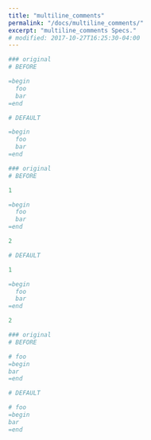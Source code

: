 ```yaml
---
title: "multiline_comments"
permalink: "/docs/multiline_comments/"
excerpt: "multiline_comments Specs."
# modified: 2017-10-27T16:25:30-04:00
---
```

```ruby
### original
# BEFORE

=begin
  foo
  bar
=end

```
```ruby
# DEFAULT

=begin
  foo
  bar
=end

```
```ruby
### original
# BEFORE

1

=begin
  foo
  bar
=end

2

```
```ruby
# DEFAULT

1

=begin
  foo
  bar
=end

2

```
```ruby
### original
# BEFORE

# foo
=begin
bar
=end

```
```ruby
# DEFAULT

# foo
=begin
bar
=end
```
